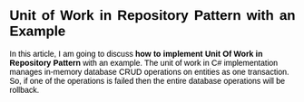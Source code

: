 <h2 style="text-align: justify;"><span style="font-size: 18pt; font-family: arial, helvetica, sans-serif; color: #000000;"><strong>Unit of Work in Repository Pattern with an Example</strong></span></h2>
<span style="font-family: arial, helvetica, sans-serif; color: #000000;">In this article, I am going to discuss <strong>how to implement Unit Of Work in Repository Pattern</strong> with an example. The unit of work in C# implementation manages in-memory database CRUD operations on entities as one transaction. So, if one of the operations is failed then the entire database operations will be rollback.</span>
